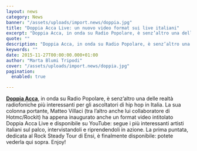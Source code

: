 ```yaml
---
layout: news
category: News
banner: "/assets/uploads/import.news/doppia.jpg"
title: "Doppia Acca Live: un nuovo video format sui live italiani"
excerpt: "Doppia Acca, in onda su Radio Popolare, è senz’altro una delle realtà radiofoniche più interessanti per gli ascoltatori di hip hop in Italia. La sua colonna portante, Matteo Villaci (tra l’altro anche lui collaboratore di Hotmc/Rockit) ha appena inaugurato anche un format video intitolato Doppia Acca Live e disponibile su YouTube: segue i più interessanti [&hellip"
quote: ""
description: "Doppia Acca, in onda su Radio Popolare, è senz’altro una delle realtà radiofoniche più interessanti per gli ascoltatori di hip hop in Italia. La sua colonna portante, Matteo Villaci (tra l’altro anche lui collaboratore di Hotmc/Rockit) ha appena inaugurato anche un format video intitolato Doppia Acca Live e disponibile su YouTube: segue i più interessanti [&hellip"
keywords: ""
date: 2015-11-27T00:00:00.000+01:00
author: "Marta Blumi Tripodi"
cover: "/assets/uploads/import.news/doppia.jpg"
pagination:
  enabled: true

---
```


[**Doppia Acca**](https://www.facebook.com/doppia.acca/?fref=ts), in onda su Radio Popolare, è senz’altro una delle realtà radiofoniche più interessanti per gli ascoltatori di hip hop in Italia. La sua colonna portante, Matteo Villaci (tra l’altro anche lui collaboratore di Hotmc/Rockit) ha appena inaugurato anche un format video intitolato Doppia Acca Live e disponibile su YouTube: segue i più interessanti artisti italiani sul palco, intervistandoli e riprendendoli in azione. La prima puntata, dedicata al Rock Steady Tour di Ensi, è finalmente disponibile: potete vederla qui sopra. Enjoy!